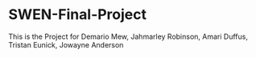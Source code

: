 # SWEN-Final-Project

This is the Project for Demario Mew, Jahmarley Robinson, Amari Duffus, Tristan Eunick, Jowayne Anderson
